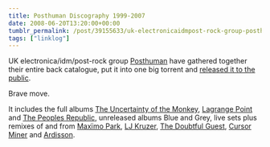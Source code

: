 ```yaml
---
title: Posthuman Discography 1999-2007
date: 2008-06-20T13:20:00+00:00
tumblr_permalink: /post/39155633/uk-electronicaidmpost-rock-group-posthuman-have
tags: ["linklog"]
---
```


UK electronica/idm/post-rock group [Posthuman][1] have gathered together their entire back catalogue, put it into one big torrent and <a href="http://thepiratebay.org/tor/4230036/Posthuman*-\_Discography_1999-2007" rel="nofollow">released it to the public</a>.

Brave move.

It includes the full albums [The Uncertainty of the Monkey][2], [Lagrange Point][3] and [The Peoples Republic][4], unreleased albums Blue and Grey, live sets plus remixes of and from [Maxïmo Park][5], [LJ Kruzer][6], [The Doubtful Guest][7], [Cursor Miner][8] and [Ardisson][9].

[1]: http://www.last.fm/music/Posthuman
[2]: http://www.last.fm/music/Posthuman/The+Uncertainty+of+the+Monkey "Posthuman - The Uncertainty of the Monkey"
[3]: http://www.last.fm/music/Posthuman/Lagrange+Point "Posthuman - Lagrange Point"
[4]: http://www.last.fm/music/Posthuman/The+Peoples+Republic "Posthuman - The Peoples Republic"
[5]: http://www.last.fm/music/Max%C3%AFmo+Park
[6]: http://www.last.fm/music/LJ+Kruzer
[7]: http://www.last.fm/music/The+Doubtful+Guest
[8]: http://www.last.fm/music/Cursor+Miner
[9]: http://www.last.fm/music/Ardisson
